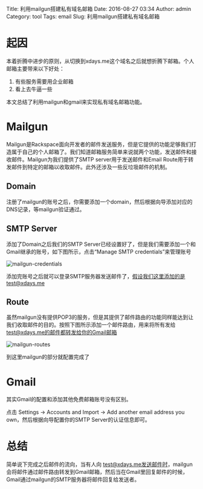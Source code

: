 Title: 利用mailgun搭建私有域名邮箱
Date: 2016-08-27 03:34
Author: admin
Category: tool
Tags: email
Slug: 利用mailgun搭建私有域名邮箱
 
# 起因

本着折腾中进步的原则，从切换到xdays.me这个域名之后就想折腾下邮箱。个人邮箱主要带来以下好处：

1. 有些服务需要用企业邮箱
2. 看上去牛逼一些

本文总结了利用mailgun和gmail来实现私有域名邮箱功能。

# Mailgun

Mailgun是Rackspace面向开发者的邮件发送服务，但是它提供的功能足够我们打造属于自己的个人邮箱了。我们知道邮箱服务简单来说就两个功能，发送邮件和接收邮件。Mailgun为我们提供了SMTP server用于发送邮件和Email Route用于转发邮件到特定的邮箱以收取邮件。此外还涉及一些反垃圾邮件的机制。

## Domain

注册了mailgun的账号之后，你需要添加一个domain，然后根据向导添加对应的DNS记录，等mailgun验证通过。

## SMTP Server

添加了Domain之后我们的SMTP Server已经设置好了，但是我们需要添加一个和Gmail继承的账号，如下图所示，点击“Manage SMTP credentials”来管理账号

![mailgun-credentials](/wp-content/uploads/2016/08/mailgun-credentials.png)

添加完账号之后就可以登录SMTP服务器发送邮件了，假设我们这里添加的是test@xdays.me 

## Route

虽然mailgun没有提供POP3的服务，但是其提供了邮件路由的功能同样能达到让我们收取邮件的目的。按照下图所示添加一个邮件路由，用来将所有发给 test@xdays.me的邮件都转发给你的Gmail邮箱

![mailgun-routes](/wp-content/uploads/2016/08/mailgun-routes.png)

到这里mailgun的部分就配置完成了

# Gmail

其实Gmail的配置和添加其他免费邮箱账号没有区别。

点击 Settings -> Accounts and Import -> Add another email address you own，然后根据向导配置你的SMTP Server的认证信息即可。

# 总结

简单说下完成之后邮件的流向，当有人向 test@xdays.me发送邮件时，mailgun会将邮件通过邮件路由转发到Gmail邮箱，然后当在Gmail里回复邮件的时候，Gmail通过mailgun的SMTP服务器将邮件回复给发送者。 
